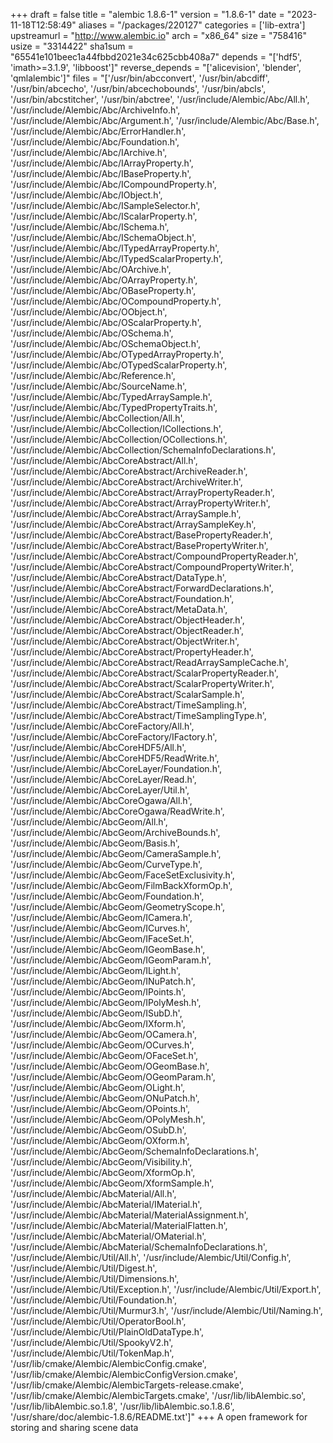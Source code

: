 +++
draft = false
title = "alembic 1.8.6-1"
version = "1.8.6-1"
date = "2023-11-18T12:58:49"
aliases = "/packages/220127"
categories = ['lib-extra']
upstreamurl = "http://www.alembic.io"
arch = "x86_64"
size = "758416"
usize = "3314422"
sha1sum = "65541e101beec1a44fbbd2021e34c625cbb408a7"
depends = "['hdf5', 'imath>=3.1.9', 'libboost']"
reverse_depends = "['alicevision', 'blender', 'qmlalembic']"
files = "['/usr/bin/abcconvert', '/usr/bin/abcdiff', '/usr/bin/abcecho', '/usr/bin/abcechobounds', '/usr/bin/abcls', '/usr/bin/abcstitcher', '/usr/bin/abctree', '/usr/include/Alembic/Abc/All.h', '/usr/include/Alembic/Abc/ArchiveInfo.h', '/usr/include/Alembic/Abc/Argument.h', '/usr/include/Alembic/Abc/Base.h', '/usr/include/Alembic/Abc/ErrorHandler.h', '/usr/include/Alembic/Abc/Foundation.h', '/usr/include/Alembic/Abc/IArchive.h', '/usr/include/Alembic/Abc/IArrayProperty.h', '/usr/include/Alembic/Abc/IBaseProperty.h', '/usr/include/Alembic/Abc/ICompoundProperty.h', '/usr/include/Alembic/Abc/IObject.h', '/usr/include/Alembic/Abc/ISampleSelector.h', '/usr/include/Alembic/Abc/IScalarProperty.h', '/usr/include/Alembic/Abc/ISchema.h', '/usr/include/Alembic/Abc/ISchemaObject.h', '/usr/include/Alembic/Abc/ITypedArrayProperty.h', '/usr/include/Alembic/Abc/ITypedScalarProperty.h', '/usr/include/Alembic/Abc/OArchive.h', '/usr/include/Alembic/Abc/OArrayProperty.h', '/usr/include/Alembic/Abc/OBaseProperty.h', '/usr/include/Alembic/Abc/OCompoundProperty.h', '/usr/include/Alembic/Abc/OObject.h', '/usr/include/Alembic/Abc/OScalarProperty.h', '/usr/include/Alembic/Abc/OSchema.h', '/usr/include/Alembic/Abc/OSchemaObject.h', '/usr/include/Alembic/Abc/OTypedArrayProperty.h', '/usr/include/Alembic/Abc/OTypedScalarProperty.h', '/usr/include/Alembic/Abc/Reference.h', '/usr/include/Alembic/Abc/SourceName.h', '/usr/include/Alembic/Abc/TypedArraySample.h', '/usr/include/Alembic/Abc/TypedPropertyTraits.h', '/usr/include/Alembic/AbcCollection/All.h', '/usr/include/Alembic/AbcCollection/ICollections.h', '/usr/include/Alembic/AbcCollection/OCollections.h', '/usr/include/Alembic/AbcCollection/SchemaInfoDeclarations.h', '/usr/include/Alembic/AbcCoreAbstract/All.h', '/usr/include/Alembic/AbcCoreAbstract/ArchiveReader.h', '/usr/include/Alembic/AbcCoreAbstract/ArchiveWriter.h', '/usr/include/Alembic/AbcCoreAbstract/ArrayPropertyReader.h', '/usr/include/Alembic/AbcCoreAbstract/ArrayPropertyWriter.h', '/usr/include/Alembic/AbcCoreAbstract/ArraySample.h', '/usr/include/Alembic/AbcCoreAbstract/ArraySampleKey.h', '/usr/include/Alembic/AbcCoreAbstract/BasePropertyReader.h', '/usr/include/Alembic/AbcCoreAbstract/BasePropertyWriter.h', '/usr/include/Alembic/AbcCoreAbstract/CompoundPropertyReader.h', '/usr/include/Alembic/AbcCoreAbstract/CompoundPropertyWriter.h', '/usr/include/Alembic/AbcCoreAbstract/DataType.h', '/usr/include/Alembic/AbcCoreAbstract/ForwardDeclarations.h', '/usr/include/Alembic/AbcCoreAbstract/Foundation.h', '/usr/include/Alembic/AbcCoreAbstract/MetaData.h', '/usr/include/Alembic/AbcCoreAbstract/ObjectHeader.h', '/usr/include/Alembic/AbcCoreAbstract/ObjectReader.h', '/usr/include/Alembic/AbcCoreAbstract/ObjectWriter.h', '/usr/include/Alembic/AbcCoreAbstract/PropertyHeader.h', '/usr/include/Alembic/AbcCoreAbstract/ReadArraySampleCache.h', '/usr/include/Alembic/AbcCoreAbstract/ScalarPropertyReader.h', '/usr/include/Alembic/AbcCoreAbstract/ScalarPropertyWriter.h', '/usr/include/Alembic/AbcCoreAbstract/ScalarSample.h', '/usr/include/Alembic/AbcCoreAbstract/TimeSampling.h', '/usr/include/Alembic/AbcCoreAbstract/TimeSamplingType.h', '/usr/include/Alembic/AbcCoreFactory/All.h', '/usr/include/Alembic/AbcCoreFactory/IFactory.h', '/usr/include/Alembic/AbcCoreHDF5/All.h', '/usr/include/Alembic/AbcCoreHDF5/ReadWrite.h', '/usr/include/Alembic/AbcCoreLayer/Foundation.h', '/usr/include/Alembic/AbcCoreLayer/Read.h', '/usr/include/Alembic/AbcCoreLayer/Util.h', '/usr/include/Alembic/AbcCoreOgawa/All.h', '/usr/include/Alembic/AbcCoreOgawa/ReadWrite.h', '/usr/include/Alembic/AbcGeom/All.h', '/usr/include/Alembic/AbcGeom/ArchiveBounds.h', '/usr/include/Alembic/AbcGeom/Basis.h', '/usr/include/Alembic/AbcGeom/CameraSample.h', '/usr/include/Alembic/AbcGeom/CurveType.h', '/usr/include/Alembic/AbcGeom/FaceSetExclusivity.h', '/usr/include/Alembic/AbcGeom/FilmBackXformOp.h', '/usr/include/Alembic/AbcGeom/Foundation.h', '/usr/include/Alembic/AbcGeom/GeometryScope.h', '/usr/include/Alembic/AbcGeom/ICamera.h', '/usr/include/Alembic/AbcGeom/ICurves.h', '/usr/include/Alembic/AbcGeom/IFaceSet.h', '/usr/include/Alembic/AbcGeom/IGeomBase.h', '/usr/include/Alembic/AbcGeom/IGeomParam.h', '/usr/include/Alembic/AbcGeom/ILight.h', '/usr/include/Alembic/AbcGeom/INuPatch.h', '/usr/include/Alembic/AbcGeom/IPoints.h', '/usr/include/Alembic/AbcGeom/IPolyMesh.h', '/usr/include/Alembic/AbcGeom/ISubD.h', '/usr/include/Alembic/AbcGeom/IXform.h', '/usr/include/Alembic/AbcGeom/OCamera.h', '/usr/include/Alembic/AbcGeom/OCurves.h', '/usr/include/Alembic/AbcGeom/OFaceSet.h', '/usr/include/Alembic/AbcGeom/OGeomBase.h', '/usr/include/Alembic/AbcGeom/OGeomParam.h', '/usr/include/Alembic/AbcGeom/OLight.h', '/usr/include/Alembic/AbcGeom/ONuPatch.h', '/usr/include/Alembic/AbcGeom/OPoints.h', '/usr/include/Alembic/AbcGeom/OPolyMesh.h', '/usr/include/Alembic/AbcGeom/OSubD.h', '/usr/include/Alembic/AbcGeom/OXform.h', '/usr/include/Alembic/AbcGeom/SchemaInfoDeclarations.h', '/usr/include/Alembic/AbcGeom/Visibility.h', '/usr/include/Alembic/AbcGeom/XformOp.h', '/usr/include/Alembic/AbcGeom/XformSample.h', '/usr/include/Alembic/AbcMaterial/All.h', '/usr/include/Alembic/AbcMaterial/IMaterial.h', '/usr/include/Alembic/AbcMaterial/MaterialAssignment.h', '/usr/include/Alembic/AbcMaterial/MaterialFlatten.h', '/usr/include/Alembic/AbcMaterial/OMaterial.h', '/usr/include/Alembic/AbcMaterial/SchemaInfoDeclarations.h', '/usr/include/Alembic/Util/All.h', '/usr/include/Alembic/Util/Config.h', '/usr/include/Alembic/Util/Digest.h', '/usr/include/Alembic/Util/Dimensions.h', '/usr/include/Alembic/Util/Exception.h', '/usr/include/Alembic/Util/Export.h', '/usr/include/Alembic/Util/Foundation.h', '/usr/include/Alembic/Util/Murmur3.h', '/usr/include/Alembic/Util/Naming.h', '/usr/include/Alembic/Util/OperatorBool.h', '/usr/include/Alembic/Util/PlainOldDataType.h', '/usr/include/Alembic/Util/SpookyV2.h', '/usr/include/Alembic/Util/TokenMap.h', '/usr/lib/cmake/Alembic/AlembicConfig.cmake', '/usr/lib/cmake/Alembic/AlembicConfigVersion.cmake', '/usr/lib/cmake/Alembic/AlembicTargets-release.cmake', '/usr/lib/cmake/Alembic/AlembicTargets.cmake', '/usr/lib/libAlembic.so', '/usr/lib/libAlembic.so.1.8', '/usr/lib/libAlembic.so.1.8.6', '/usr/share/doc/alembic-1.8.6/README.txt']"
+++
A open framework for storing and sharing scene data